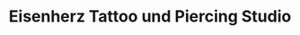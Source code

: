 ---
title: "Eisenherz Tattoo und Piercing Studio"
url: /magdeburg/eisenherz-tattoo-und-piercing-studio/
shop: Tattoo
---